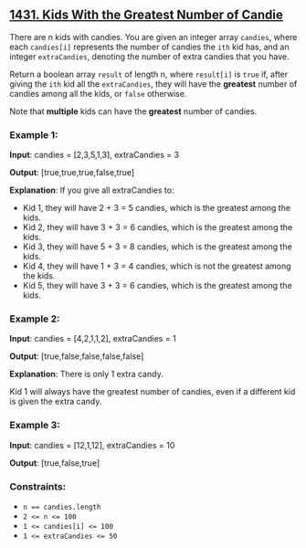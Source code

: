 ## [1431. Kids With the Greatest Number of Candie](https://leetcode.com/problems/kids-with-the-greatest-number-of-candies/)


There are n kids with candies. You are given an integer array `candies`, where each `candies[i]` represents the number of candies the `ith` kid has, and an integer `extraCandies`, denoting the number of extra candies that you have.

Return a boolean array `result` of length n, where `result[i]` is `true` if, after giving the `ith` kid all the `extraCandies`, they will have the **greatest** number of candies among all the kids, or `false` otherwise.

Note that **multiple** kids can have the **greatest** number of candies.


### Example 1:

**Input**: candies = [2,3,5,1,3], extraCandies = 3

**Output**: [true,true,true,false,true]

**Explanation**: If you give all extraCandies to:
- Kid 1, they will have 2 + 3 = 5 candies, which is the greatest among the kids.
- Kid 2, they will have 3 + 3 = 6 candies, which is the greatest among the kids.
- Kid 3, they will have 5 + 3 = 8 candies, which is the greatest among the kids.
- Kid 4, they will have 1 + 3 = 4 candies, which is not the greatest among the kids.
- Kid 5, they will have 3 + 3 = 6 candies, which is the greatest among the kids.
  

### Example 2:

**Input**: candies = [4,2,1,1,2], extraCandies = 1

**Output**: [true,false,false,false,false]

**Explanation**: There is only 1 extra candy.

Kid 1 will always have the greatest number of candies, even if a different kid is given the extra candy.


### Example 3:

**Input**: candies = [12,1,12], extraCandies = 10

**Output**: [true,false,true]


### Constraints:

- `n == candies.length`
- `2 <= n <= 100`
- `1 <= candies[i] <= 100`
- `1 <= extraCandies <= 50`